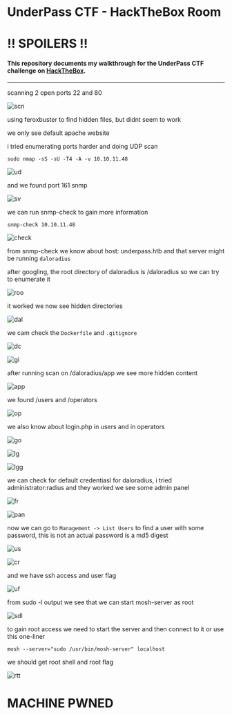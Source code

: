# UnderPass CTF - HackTheBox Room
# **!! SPOILERS !!**
#### This repository documents my walkthrough for the **UnderPass** CTF challenge on [HackTheBox](https://app.hackthebox.com/machines/UnderPass). 
---

scanning 2 open ports 22 and 80

![scn](imgs/scn.png "scn")

using feroxbuster to find hidden files, but didnt seem to work

we only see default apache website

i tried enumerating ports harder and doing UDP scan 

```
sudo nmap -sS -sU -T4 -A -v 10.10.11.48
```

![ud](imgs/ud.png "ud")

and we found port 161 snmp

![sv](imgs/sv.png "sv")

we can run snmp-check to gain more information

```
snmp-check 10.10.11.48
```

![check](imgs/check.png "check")

from snmp-check we know about host: underpass.htb and that server might be running `daloradius`

after googling, the root directory of daloradius is /daloradius so we can try to enumerate it 

![roo](imgs/roo.png "roo")

it worked we now see hidden directories

![dal](imgs/dal.png "dal")

we cam check the `Dockerfile` and `.gitignore` 

![dc](imgs/dc.png "dc")

![gi](imgs/gi.png "gi")

after running scan on /daloradius/app we see more hidden content

![app](imgs/app.png "app")

we found /users and /operators

![op](imgs/op.png "op")

we also know about login.php in users and in operators

![go](imgs/go.png "go")

![lg](imgs/lg.png "lg")

![lgg](imgs/lgg.png "lgg")

we can check for default credentiasl for daloradius, i tried administrator:radius and they worked we see some admin panel

![fr](imgs/fr.png "fr")

![pan](imgs/pan.png "pan")

now we can go to `Management -> List Users` to find a user with some password, this is not an actual password is a md5 digest

![us](imgs/us.png "us")

![cr](imgs/cr.png "cr")

and we have ssh access and user flag

![uf](imgs/uf.png "uf")

from sudo -l output we see that we can start mosh-server as root

![sdl](imgs/sdl.png "sdl")

to gain root access we need to start the server and then connect to it or use this one-liner

```
mosh --server="sudo /usr/bin/mosh-server" localhost
```

we should get root shell and root flag

![rtt](imgs/rtt.png "rtt")

# MACHINE PWNED
